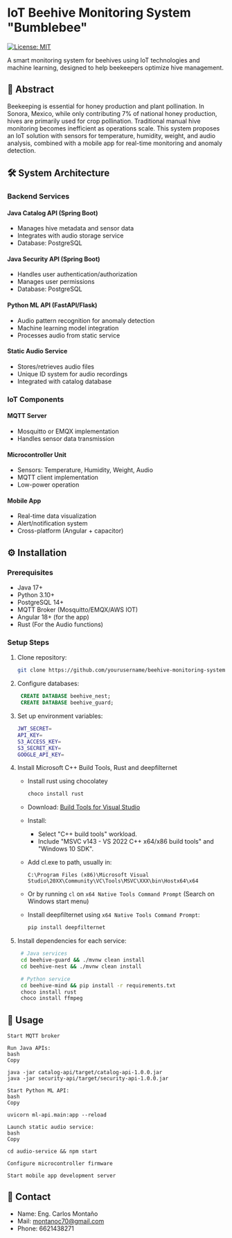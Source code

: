 # IoT Beehive Monitoring System "Bumblebee"

[![License: MIT](https://img.shields.io/badge/License-MIT-yellow.svg)](https://opensource.org/licenses/MIT)

A smart monitoring system for beehives using IoT technologies and machine learning, designed to help beekeepers optimize hive management.

## 📝 Abstract

Beekeeping is essential for honey production and plant pollination. In Sonora, Mexico, while only contributing 7% of national honey production, hives are primarily used for crop pollination. Traditional manual hive monitoring becomes inefficient as operations scale. This system proposes an IoT solution with sensors for temperature, humidity, weight, and audio analysis, combined with a mobile app for real-time monitoring and anomaly detection.

## 🛠️ System Architecture

### Backend Services

#### Java Catalog API (Spring Boot)

- Manages hive metadata and sensor data
- Integrates with audio storage service
- Database: PostgreSQL

#### Java Security API (Spring Boot)

- Handles user authentication/authorization
- Manages user permissions
- Database: PostgreSQL

#### Python ML API (FastAPI/Flask)

- Audio pattern recognition for anomaly detection
- Machine learning model integration
- Processes audio from static service

#### Static Audio Service

- Stores/retrieves audio files
- Unique ID system for audio recordings
- Integrated with catalog database

### IoT Components

#### MQTT Server

- Mosquitto or EMQX implementation
- Handles sensor data transmission

#### Microcontroller Unit

- Sensors: Temperature, Humidity, Weight, Audio
- MQTT client implementation
- Low-power operation

#### Mobile App

- Real-time data visualization
- Alert/notification system
- Cross-platform (Angular + capacitor)

## ⚙️ Installation

### Prerequisites

- Java 17+
- Python 3.10+
- PostgreSQL 14+
- MQTT Broker (Mosquitto/EMQX/AWS IOT)
- Angular 18+ (for the app)
- Rust (For the Audio functions)

### Setup Steps

1. Clone repository:
   ```bash
   git clone https://github.com/yourusername/beehive-monitoring-system.git
   ```
2. Configure databases:
   ```sql
    CREATE DATABASE beehive_nest;
    CREATE DATABASE beehive_guard;
   ```
3. Set up environment variables:
   ```bash
   JWT_SECRET=
   API_KEY=
   S3_ACCESS_KEY=
   S3_SECRET_KEY=
   GOOGLE_API_KEY=
   ```
4. Install Microsoft C++ Build Tools, Rust and deepfilternet

   - Install rust using chocolatey
     ```bash
     choco install rust
     ```
   - Download: [Build Tools for Visual Studio](https://visualstudio.microsoft.com/visual-cpp-build-tools/)
   - Install:
     - Select "C++ build tools" workload.
     - Include "MSVC v143 - VS 2022 C++ x64/x86 build tools" and "Windows 10 SDK".
   - Add cl.exe to path, usually in:

     `C:\Program Files (x86)\Microsoft Visual Studio\20XX\Community\VC\Tools\MSVC\XXX\bin\Hostx64\x64`

   - Or by running `cl` on `x64 Native Tools Command Prompt` (Search on Windows start menu)
   - Install deepfilternet using `x64 Native Tools Command Prompt`:
     ```bash
     pip install deepfilternet
     ```

5. Install dependencies for each service:

   ```bash
    # Java services
    cd beehive-guard && ./mvnw clean install
    cd beehive-nest && ./mvnw clean install

    # Python service
    cd beehive-mind && pip install -r requirements.txt
    choco install rust
    choco install ffmpeg
   ```

## 🚀 Usage

    Start MQTT broker

    Run Java APIs:
    bash
    Copy

    java -jar catalog-api/target/catalog-api-1.0.0.jar
    java -jar security-api/target/security-api-1.0.0.jar

    Start Python ML API:
    bash
    Copy

    uvicorn ml-api.main:app --reload

    Launch static audio service:
    bash
    Copy

    cd audio-service && npm start

    Configure microcontroller firmware

    Start mobile app development server

## 📧 Contact

- Name: Eng. Carlos Montaño
- Mail: montanoc70@gmail.com
- Phone: 6621438271
